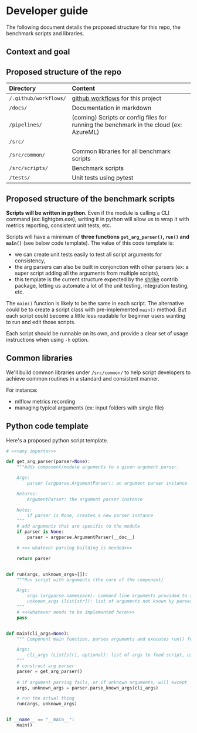 # Developer guide

The following document details the proposed structure for this repo, the benchmark scripts and libraries.

## Context and goal

## Proposed structure of the repo

| Directory | Content |
| :-- | :-- |
| `/.github/workflows/` | [github workflows](https://docs.github.com/en/actions/reference/workflow-syntax-for-github-actions) for this project |
| `/docs/` | Documentation in markdown |
| `/pipelines/` | (coming) Scripts or config files for running the benchmark in the cloud (ex: AzureML) |
| `/src/` | &nbsp; |
| `/src/common/` | Common libraries for all benchmark scripts |
| `/src/scripts/` | Benchmark scripts |
| `/tests/` | Unit tests using pytest |

## Proposed structure of the benchmark scripts

**Scripts will be written in python**. Even if the module is calling a CLI command (ex: lightgbm.exe), writing it in python will allow us to wrap it with metrics reporting, consistent unit tests, etc.

Scripts will have a minimum of **three functions `get_arg_parser()`, `run()` and `main()`** (see below code template). The value of this code template is:
- we can create unit tests easily to test all script arguments for consistency,
- the arg parsers can also be built in conjonction with other parsers (ex: a super script adding all the arguments from multiple scripts),
- this template is the current structure expected by the [shrike](https://pypi.org/project/shrike/) contrib package, letting us automate a lot of the unit testing, integration testing, etc.

The `main()` function is likely to be the same in each script. The alternative could be to create a script class with pre-implemented `main()` method. But each script could become a little less readable for beginner users wanting to run and edit those scripts.

Each script should be runnable on its own, and provide a clear set of usage instructions when using `-h` option.

## Common libraries

We'll build common libraries under `/src/common/` to help script developers to achieve common routines in a standard and consistent manner.

For instance:
- mlflow metrics recording
- managing typical arguments (ex: input folders with single file)

## Python code template

Here's a proposed python script template.

```python
# <<<any imports>>>

def get_arg_parser(parser=None):
    """Adds component/module arguments to a given argument parser.

    Args:
        parser (argparse.ArgumentParser): an argument parser instance

    Returns:
        ArgumentParser: the argument parser instance

    Notes:
        if parser is None, creates a new parser instance
    """
    # add arguments that are specific to the module
    if parser is None:
        parser = argparse.ArgumentParser(__doc__)

    # <<< whatever parsing building is needed>>>

    return parser


def run(args, unknown_args=[]):
    """Run script with arguments (the core of the component)

    Args:
        args (argparse.namespace): command line arguments provided to script, see get_arg_parser()
        unknown_args (list[str]): list of arguments not known by parser
    """
    # <<<whatever needs to be implemented here>>>
    pass


def main(cli_args=None):
    """ Component main function, parses arguments and executes run() function.

    Args:
        cli_args (List[str], optional): list of args to feed script, useful for debugging. Defaults to None.
    """
    # construct arg parser
    parser = get_arg_parser()
 
    # if argument parsing fails, or if unknown arguments, will except
    args, unknown_args = parser.parse_known_args(cli_args)

    # run the actual thing
    run(args, unknown_args)


if __name__ == "__main__":
    main()    
```
